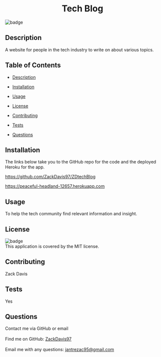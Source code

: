 
<h1 align="center">Tech Blog</h1>

![badge](https://img.shields.io/badge/license-MIT-brightgreen)<br />
## Description
A website for people in the tech industry to write on about various topics.
## Table of Contents
- [Description](#description)

- [Installation](#installation)

- [Usage](#usage)

- [License](#license)

- [Contributing](#contributing)

- [Tests](#tests)

- [Questions](#questions)

## Installation
The links below take you to the GitHub repo for the code and the deployed Heroku for the app.

https://github.com/ZackDavis97/ZDtechBlog

https://peaceful-headland-12657.herokuapp.com

## Usage
To help the tech community find relevant information and insight. 

## License
![badge](https://img.shields.io/badge/license-MIT-brightgreen)
<br />
This application is covered by the MIT license. 

## Contributing
Zack Davis

## Tests
Yes

## Questions
Contact me via GitHub or email<br />
<br />
Find me on GitHub: [ZackDavis97](https://github.com/ZackDavis97)<br />
<br />
Email me with any questions: jantrezac95@gmail.com<br />